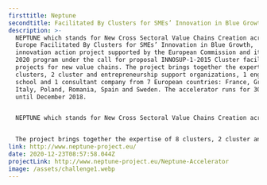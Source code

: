 ```yaml
---
firsttitle: Neptune
secondtitle: Facilitated By Clusters for SMEs’ Innovation in Blue Growth
description: >-
  NEPTUNE which stands for New Cross Sectoral Value Chains Creation across
  Europe Facilitated By Clusters for SMEs’ Innovation in Blue Growth,  is an
  innovation action project supported by the European Commission and its HORIZON
  2020 program under the call for proposal INNOSUP-1-2015 Cluster facilitated
  projects for new value chains. The project brings together the expertise of 8
  clusters, 2 cluster and entrepreneurship support organizations, 1 engineer
  school and 1 consultant company from 7 European countries: France, Greece,
  Italy, Poland, Romania, Spain and Sweden. The accelerator runs for 30 months
  until December 2018.


  NEPTUNE which stands for New Cross Sectoral Value Chains Creation across Europe Facilitated By Clusters for SMEs’ Innovation in Blue Growth,  is an innovation action project supported by the European Commission and its HORIZON 2020 program under the call for proposal INNOSUP-1-2015 Cluster facilitated projects for new value chains. The project brings together the expertise of 8 clusters, 2 cluster and entrepreneurship support organizations, 1 engineer school and 1 consultant company from 7 European countries: France, Greece, Italy, Poland, Romania, Spain and Sweden. The accelerator runs for 30 months until December 2018.


  The project brings together the expertise of 8 clusters, 2 cluster and entrepreneurship support organizations, 1 engineer school and 1 consultant company from 7 European countries: France, Greece, Italy, Poland, Romania, Spain and Sweden. The accelerator runs for 30 months until December 2018.
link: http://www.neptune-project.eu/
date: 2020-12-23T08:57:58.044Z
projectLink: http://www.neptune-project.eu/Neptune-Accelerator
image: /assets/challenge1.webp
---
```

